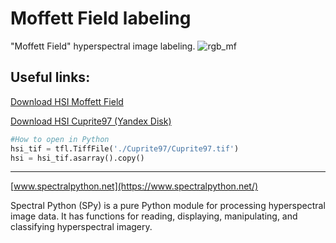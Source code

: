 # Moffett Field labeling
"Moffett Field" hyperspectral image labeling.
![rgb_mf](https://user-images.githubusercontent.com/32631025/130922046-b5047a45-c37f-43c6-bbb0-5baf80286ff3.png)

## Useful links:
[Download HSI Moffett Field](https://drive.google.com/file/d/1xbTM2D-HpMVYf1BUtXefKqqokfEVz9OA/view?usp=sharing)

[Download HSI Cuprite97 (Yandex Disk)](https://disk.yandex.ru/d/YIMepFJvW0TBnw)
```python
#How to open in Python
hsi_tif = tfl.TiffFile('./Cuprite97/Cuprite97.tif')
hsi = hsi_tif.asarray().copy()
```
___
[www.spectralpython.net](https://www.spectralpython.net/)

Spectral Python (SPy) is a pure Python module for processing hyperspectral image data. It has functions for reading, displaying, manipulating, and classifying hyperspectral imagery.

